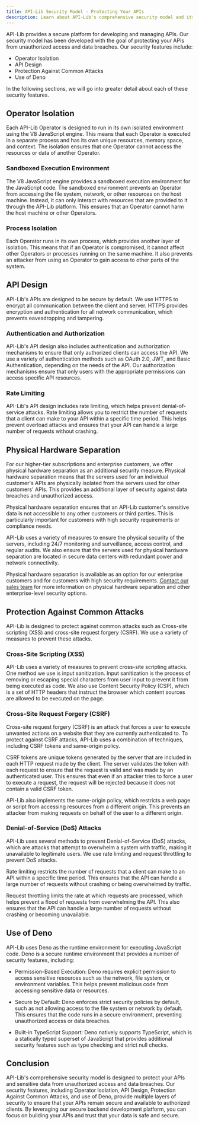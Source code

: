 ```yaml
---
title: API-Lib Security Model - Protecting Your APIs
description: Learn about API-Lib's comprehensive security model and its features designed to protect your APIs and sensitive data.
---
```


API-Lib provides a secure platform for developing and managing APIs. Our security model has been developed with the goal of protecting your APIs from unauthorized access and data breaches. Our security features include:

- Operator Isolation
- API Design
- Protection Against Common Attacks
- Use of Deno

In the following sections, we will go into greater detail about each of these security features.

## Operator Isolation

Each API-Lib Operator is designed to run in its own isolated environment using the V8 JavaScript engine. This means that each Operator is executed in a separate process and has its own unique resources, memory space, and context. The isolation ensures that one Operator cannot access the resources or data of another Operator.

### Sandboxed Execution Environment

The V8 JavaScript engine provides a sandboxed execution environment for the JavaScript code. The sandboxed environment prevents an Operator from accessing the file system, network, or other resources on the host machine. Instead, it can only interact with resources that are provided to it through the API-Lib platform. This ensures that an Operator cannot harm the host machine or other Operators.

### Process Isolation

Each Operator runs in its own process, which provides another layer of isolation. This means that if an Operator is compromised, it cannot affect other Operators or processes running on the same machine. It also prevents an attacker from using an Operator to gain access to other parts of the system.

## API Design

API-Lib's APIs are designed to be secure by default. We use HTTPS to encrypt all communication between the client and server. HTTPS provides encryption and authentication for all network communication, which prevents eavesdropping and tampering.

### Authentication and Authorization

API-Lib's API design also includes authentication and authorization mechanisms to ensure that only authorized clients can access the API. We use a variety of authentication methods such as OAuth 2.0, JWT, and Basic Authentication, depending on the needs of the API. Our authorization mechanisms ensure that only users with the appropriate permissions can access specific API resources.

### Rate Limiting

API-Lib's API design includes rate limiting, which helps prevent denial-of-service attacks. Rate limiting allows you to restrict the number of requests that a client can make to your API within a specific time period. This helps prevent overload attacks and ensures that your API can handle a large number of requests without crashing.

## Physical Hardware Separation

For our higher-tier subscriptions and enterprise customers, we offer physical hardware separation as an additional security measure. Physical hardware separation means that the servers used for an individual customer's APIs are physically isolated from the servers used for other customers' APIs. This provides an additional layer of security against data breaches and unauthorized access.

Physical hardware separation ensures that an API-Lib customer's sensitive data is not accessible to any other customers or third parties. This is particularly important for customers with high security requirements or compliance needs.

API-Lib uses a variety of measures to ensure the physical security of the servers, including 24/7 monitoring and surveillance, access control, and regular audits. We also ensure that the servers used for physical hardware separation are located in secure data centers with redundant power and network connectivity.

Physical hardware separation is available as an option for our enterprise customers and for customers with high security requirements. [Contact our sales team](mailto:contact@nunosoft.net) for more information on physical hardware separation and other enterprise-level security options.

## Protection Against Common Attacks

API-Lib is designed to protect against common attacks such as Cross-site scripting (XSS) and cross-site request forgery (CSRF). We use a variety of measures to prevent these attacks.

### Cross-Site Scripting (XSS)

API-Lib uses a variety of measures to prevent cross-site scripting attacks. One method we use is input sanitization. Input sanitization is the process of removing or escaping special characters from user input to prevent it from being executed as code. We also use Content Security Policy (CSP), which is a set of HTTP headers that instruct the browser which content sources are allowed to be executed on the page.

### Cross-Site Request Forgery (CSRF)

Cross-site request forgery (CSRF) is an attack that forces a user to execute unwanted actions on a website that they are currently authenticated to. To protect against CSRF attacks, API-Lib uses a combination of techniques, including CSRF tokens and same-origin policy.

CSRF tokens are unique tokens generated by the server that are included in each HTTP request made by the client. The server validates the token with each request to ensure that the request is valid and was made by an authenticated user. This ensures that even if an attacker tries to force a user to execute a request, the request will be rejected because it does not contain a valid CSRF token.

API-Lib also implements the same-origin policy, which restricts a web page or script from accessing resources from a different origin. This prevents an attacker from making requests on behalf of the user to a different origin.

### Denial-of-Service (DoS) Attacks

API-Lib uses several methods to prevent Denial-of-Service (DoS) attacks, which are attacks that attempt to overwhelm a system with traffic, making it unavailable to legitimate users. We use rate limiting and request throttling to prevent DoS attacks.

Rate limiting restricts the number of requests that a client can make to an API within a specific time period. This ensures that the API can handle a large number of requests without crashing or being overwhelmed by traffic.

Request throttling limits the rate at which requests are processed, which helps prevent a flood of requests from overwhelming the API. This also ensures that the API can handle a large number of requests without crashing or becoming unavailable.

## Use of Deno

API-Lib uses Deno as the runtime environment for executing JavaScript code. Deno is a secure runtime environment that provides a number of security features, including:

- Permission-Based Execution: Deno requires explicit permission to access sensitive resources such as the network, file system, or environment variables. This helps prevent malicious code from accessing sensitive data or resources.

- Secure by Default: Deno enforces strict security policies by default, such as not allowing access to the file system or network by default. This ensures that the code runs in a secure environment, preventing unauthorized access or data breaches.

- Built-in TypeScript Support: Deno natively supports TypeScript, which is a statically typed superset of JavaScript that provides additional security features such as type checking and strict null checks.

## Conclusion

API-Lib's comprehensive security model is designed to protect your APIs and sensitive data from unauthorized access and data breaches. Our security features, including Operator Isolation, API Design, Protection Against Common Attacks, and use of Deno, provide multiple layers of security to ensure that your APIs remain secure and available to authorized clients. By leveraging our secure backend development platform, you can focus on building your APIs and trust that your data is safe and secure.
